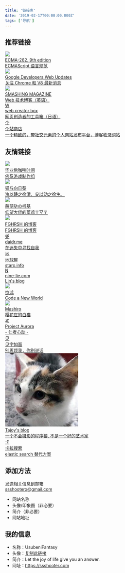 ```yaml
---
title: '链接库'
date: '2019-02-17T00:00:00.000Z'
tags: ['导航']
---
```


## 推荐链接

<a class="link-card-wrapper" target="_blank" href="https://www.ecma-international.org/ecma-262/9.0/index.html">
    <div class="link-card">
        <img src="https://www.ecma-international.org/ecma-262/9.0/img/ecma-logo.svg">
        <div class="info">
            <div class="title">ECMA-262, 9th edition</div>
            <div class="descript">ECMAScript 语言规范</div>
        </div>
    </div>
</a>

<a class="link-card-wrapper" target="_blank" href="https://developers.google.com/web/updates/">
    <div class="link-card">
        <img src="https://developers.google.cn/web/images/web-fundamentals-icon192x192.png">
        <div class="info">
            <div class="title">Google Developers Web Updates</div>
            <div class="descript">关注 Chrome 和 V8 最新消息</div>
        </div>
    </div>
</a>

<a class="link-card-wrapper" target="_blank" href="https://www.webcreatorbox.com/">
    <div class="link-card">
        <img src="https://www.smashingmagazine.com/images/footer/tablet__left.svg">
        <div class="info">
            <div class="title">SMASHING MAGAZINE</div>
            <div class="descript">Web 技术博客（英语）</div>
        </div>
    </div>
</a>

<a class="link-card-wrapper" target="_blank" href="https://www.webcreatorbox.com/">
    <div class="link-card">
        <div class="noimage">W</div>
        <div class="info">
            <div class="title">web creator box</div>
            <div class="descript">网页创造者的工具箱（日语）</div>
        </div>
    </div>
</a>

<a class="link-card-wrapper" target="_blank" href="https://storeweb.cn/">
    <div class="link-card">
        <div class="noimage">个</div>
        <div class="info">
            <div class="title">个站商店</div>
            <div class="descript">一个精致的，带社交元素的个人网站发布平台，博客收录网站</div>
        </div>
    </div>
</a>

## 友情链接

<a class="link-card-wrapper" target="_blank" href="http://skt-studio.com/">
    <div class="link-card">
        <img src="https://tva4.sinaimg.cn/crop.0.0.690.690.180/c1679d2ajw8epdaoxuxtmj20j60j6mzu.jpg">
        <div class="info">
            <div class="title">毕业后咖啡时间</div>
            <div class="descript">佛系游戏制作组</div>
        </div>
    </div>
</a>

<a class="link-card-wrapper" target="_blank" href="https://imjad.cn/">
    <div class="link-card">
        <img src="https://secure.gravatar.com/avatar/1f1b82f7ab1429a50424ac18dce65e37?s=80&r=X&d=">
        <div class="info">
            <div class="title">猫与向日葵</div>
            <div class="descript">浊以静之徐清，安以动之徐生。</div>
        </div>
    </div>
</a>

<a class="link-card-wrapper" target="_blank" href="https://heroyf.club/">
    <div class="link-card">
        <img src="https://file.heroyf.club/logo.jpg">
        <div class="info">
            <div class="title">萌萌哒の柯基</div>
            <div class="descript">仰望大佬的菜鸡〒▽〒</div>
        </div>
    </div>
</a>

<a class="link-card-wrapper" target="_blank" href="https://www.fghrsh.net/">
    <div class="link-card">
        <img src="https://gravatar.fghrsh.net/avatar/0c5d77513a08b8c3e38336859b53b027?s=80&d=mm&r=G">
        <div class="info">
            <div class="title">FGHRSH 的博客</div>
            <div class="descript">FGHRSH 的博客</div>
        </div>
    </div>
</a>

<a class="link-card-wrapper" target="_blank" href="https://daidr.me/">
    <div class="link-card">
        <div class="noimage">兜</div>
        <div class="info">
            <div class="title">daidr.me</div>
            <div class="descript">在迷失中寻找自我</div>
        </div>
    </div>
</a>

<a class="link-card-wrapper" target="_blank" href="https://www.staro.info/">
    <div class="link-card">
        <div class="noimage">地</div>
        <div class="info">
            <div class="title">地球屋</div>
            <div class="descript">staro.info</div>
        </div>
    </div>
</a>

<a class="link-card-wrapper" target="_blank" href="https://nine-lie.com/">
    <div class="link-card">
        <div class="noimage">N</div>
        <div class="info">
            <div class="title">nine-lie.com</div>
            <div class="descript">Lin's blog</div>
        </div>
    </div>
</a>

<a class="link-card-wrapper" target="_blank" href="https://lzyz.fun/">
    <div class="link-card">
        <img src="https://lzyz.fun/wp-content/uploads/headImg.jpg">
        <div class="info">
            <div class="title">惊鸿</div>
            <div class="descript">Code a New World</div>
        </div>
    </div>
</a>

<a class="link-card-wrapper" target="_blank" href="https://2heng.xin">
    <div class="link-card">
        <img src="https://view.moezx.cc/images/2018/03/27/avatar.jpg">
        <div class="info">
            <div class="title">Mashiro</div>
            <div class="descript">樱花庄的白猫</div>
        </div>
    </div>
</a>

<a class="link-card-wrapper" target="_blank" href="https://mikukonai.com/#/index">
    <div class="link-card">
        <div class="noimage">初</div>
        <div class="info">
            <div class="title">Project Aurora</div>
            <div class="descript">- 仁者心动 -</div>
        </div>
    </div>
</a>

<a class="link-card-wrapper" target="_blank" href="https://hiwannz.com/">
    <div class="link-card">
        <div class="noimage">见</div>
        <div class="info">
            <div class="title">见字如面</div>
            <div class="descript">别再烦我，你别说话</div>
        </div>
    </div>
</a>

<a class="link-card-wrapper" target="_blank" href="https://tajoy.net/">
    <div class="link-card">
        <img src="https://raw.githubusercontent.com/tajoy/tajoy.github.io/src/static/profile.jpg">
        <div class="info">
            <div class="title">Tajoy's blog</div>
            <div class="descript">一个不会摄影的程序猿, 不是一个好的艺术家</div>
        </div>
    </div>
</a>

<a class="link-card-wrapper" target="_blank" href="https://kalasearch.cn/blog">
    <div class="link-card">
        <div class="noimage">卡</div>
        <div class="info">
            <div class="title">卡拉搜索</div>
            <div class="descript">elastic search 替代方案</div>
        </div>
    </div>
</a>

## 添加方法

发送相关信息到邮箱<br />ssshooterx@gmail.com

- 网站名称
- 头像/印象图（非必要）
- 简介（非必要）
- 网站地址

## 我的信息

- 名称：UsubeniFantasy
- 头像：[复制此链接](https://i.loli.net/2020/02/17/jrcMkuQxz6Z98H1.png)
- 简介：Let the joy of life give you an answer.
- 网址：https://ssshooter.com
